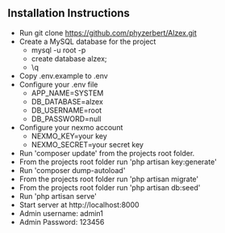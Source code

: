 ## Installation Instructions

- Run git clone https://github.com/phyzerbert/Alzex.git
- Create a MySQL database for the project
    - mysql -u root -p
    - create database alzex;
    - \q
- Copy .env.example to .env
- Configure your .env file
    - APP_NAME=SYSTEM
    - DB_DATABASE=alzex
    - DB_USERNAME=root
    - DB_PASSWORD=null
- Configure your nexmo account
    - NEXMO_KEY=your key
    - NEXMO_SECRET=your secret key
- Run 'composer update' from the projects root folder.
- From the projects root folder run 'php artisan key:generate'
- Run 'composer dump-autoload'
- From the projects root folder run 'php artisan migrate'
- From the projects root folder run 'php artisan db:seed'
- Run 'php artisan serve'
- Start server at http://localhost:8000
- Admin username: admin1
- Admin Password: 123456
